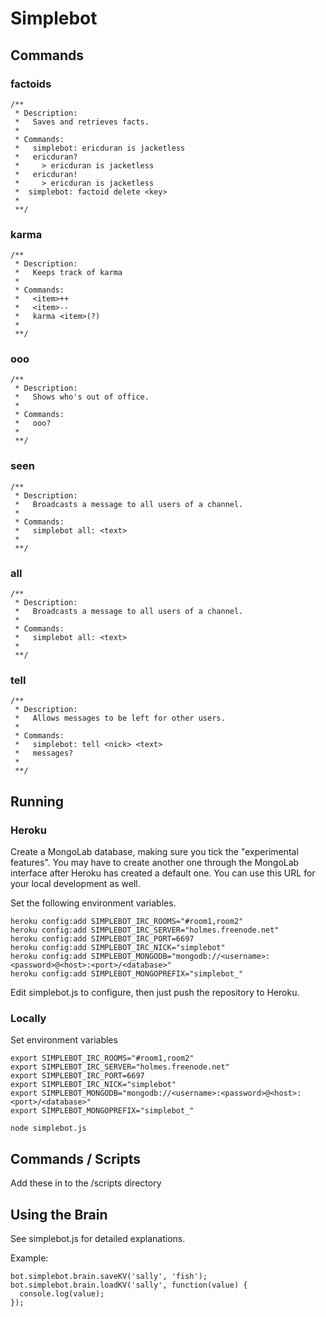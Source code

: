 # Simplebot

## Commands
### factoids
```
/** 
 * Description:
 *   Saves and retrieves facts.
 *
 * Commands:
 *   simplebot: ericduran is jacketless
 *   ericduran?
 *     > ericduran is jacketless
 *   ericduran!
 *     > ericduran is jacketless
 *  simplebot: factoid delete <key>
 *
 **/ 
```
### karma
```
/**
 * Description:
 *   Keeps track of karma
 *
 * Commands:
 *   <item>++
 *   <item>--
 *   karma <item>(?)
 *
 **/
```
### ooo
```
/** 
 * Description:
 *   Shows who's out of office.
 *
 * Commands:
 *   ooo?
 *
 **/ 
 ```
### seen
```
/** 
 * Description:
 *   Broadcasts a message to all users of a channel.
 *
 * Commands:
 *   simplebot all: <text>
 *
 **/ 
```
### all
```
/** 
 * Description:
 *   Broadcasts a message to all users of a channel.
 *
 * Commands:
 *   simplebot all: <text>
 *
 **/ 
```
### tell
```
/** 
 * Description:
 *   Allows messages to be left for other users.
 *
 * Commands:
 *   simplebot: tell <nick> <text>
 *   messages?
 *
 **/ 
```

## Running
### Heroku
Create a MongoLab database, making sure you tick the "experimental features". You may have to create another one through the MongoLab interface after Heroku has created a default one. You can use this URL for your local development as well.

Set the following environment variables.
```
heroku config:add SIMPLEBOT_IRC_ROOMS="#room1,room2"
heroku config:add SIMPLEBOT_IRC_SERVER="holmes.freenode.net"
heroku config:add SIMPLEBOT_IRC_PORT=6697
heroku config:add SIMPLEBOT_IRC_NICK="simplebot"
heroku config:add SIMPLEBOT_MONGODB="mongodb://<username>:<password>@<host>:<port>/<database>"
heroku config:add SIMPLEBOT_MONGOPREFIX="simplebot_"
```

Edit simplebot.js to configure, then just push the repository to Heroku.

### Locally
Set environment variables

```
export SIMPLEBOT_IRC_ROOMS="#room1,room2"
export SIMPLEBOT_IRC_SERVER="holmes.freenode.net"
export SIMPLEBOT_IRC_PORT=6697
export SIMPLEBOT_IRC_NICK="simplebot"
export SIMPLEBOT_MONGODB="mongodb://<username>:<password>@<host>:<port>/<database>"
export SIMPLEBOT_MONGOPREFIX="simplebot_"
```

```
node simplebot.js
```

## Commands / Scripts
Add these in to the /scripts directory

## Using the Brain
See simplebot.js for detailed explanations.


Example:

```
bot.simplebot.brain.saveKV('sally', 'fish');
bot.simplebot.brain.loadKV('sally', function(value) {
  console.log(value);
});
```